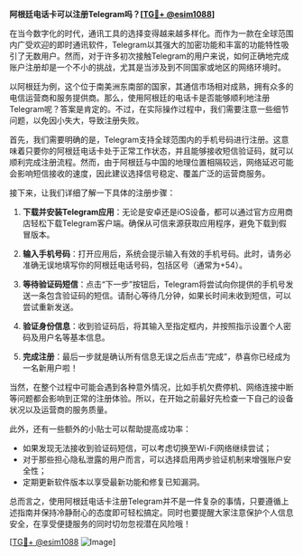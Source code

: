 **阿根廷电话卡可以注册Telegram吗？[[TG💪+ @esim1088](https://t.me/s/esim1088)]**

在当今数字化的时代，通讯工具的选择变得越来越多样化。而作为一款在全球范围内广受欢迎的即时通讯软件，Telegram以其强大的加密功能和丰富的功能特性吸引了无数用户。然而，对于许多初次接触Telegram的用户来说，如何正确地完成账户注册却是一个不小的挑战，尤其是当涉及到不同国家或地区的网络环境时。

以阿根廷为例，这个位于南美洲东南部的国家，其通信市场相对成熟，拥有众多的电信运营商和服务提供商。那么，使用阿根廷的电话卡是否能够顺利地注册Telegram呢？答案是肯定的。不过，在实际操作过程中，我们需要注意一些细节问题，以免因小失大，导致注册失败。

首先，我们需要明确的是，Telegram支持全球范围内的手机号码进行注册。这意味着只要你的阿根廷电话卡处于正常工作状态，并且能够接收短信验证码，就可以顺利完成注册流程。然而，由于阿根廷与中国的地理位置相隔较远，网络延迟可能会影响短信接收的速度，因此建议选择信号稳定、覆盖广泛的运营商服务。

接下来，让我们详细了解一下具体的注册步骤：

1. **下载并安装Telegram应用**：无论是安卓还是iOS设备，都可以通过官方应用商店轻松下载Telegram客户端。确保从可信来源获取应用程序，避免下载到假冒版本。

2. **输入手机号码**：打开应用后，系统会提示输入有效的手机号码。此时，请务必准确无误地填写你的阿根廷电话号码，包括区号（通常为+54）。

3. **等待验证码短信**：点击“下一步”按钮后，Telegram将尝试向你提供的手机号发送一条包含验证码的短信。请耐心等待几分钟，如果长时间未收到短信，可以尝试重新发送。

4. **验证身份信息**：收到验证码后，将其输入至指定框内，并按照指示设置个人密码及用户名等基本信息。

5. **完成注册**：最后一步就是确认所有信息无误之后点击“完成”，恭喜你已经成为一名新用户啦！

当然，在整个过程中可能会遇到各种意外情况，比如手机欠费停机、网络连接中断等问题都会影响到正常的注册体验。所以，在开始之前最好先检查一下自己的设备状况以及运营商的服务质量。

此外，还有一些额外的小贴士可以帮助提高成功率：
- 如果发现无法接收到验证码短信，可以考虑切换至Wi-Fi网络继续尝试；
- 对于那些担心隐私泄露的用户而言，可以选择启用两步验证机制来增强账户安全性；
- 定期更新软件版本以享受最新功能和修复已知漏洞。

总而言之，使用阿根廷电话卡注册Telegram并不是一件复杂的事情，只要遵循上述指南并保持冷静耐心的态度即可轻松搞定。同时也要提醒大家注意保护个人信息安全，在享受便捷服务的同时切勿忽视潜在风险哦！

[[TG💪+ @esim1088](https://t.me/s/esim1088) ![Image](https://i.postimg.cc/4NQfJmqS/Snipaste-2025-05-13-00-14-12.png)]